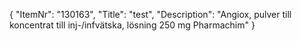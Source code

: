 {
  "ItemNr": "130163",
  "Title": "test",
  "Description": "Angiox, pulver till koncentrat till inj-/infvätska, lösning 250 mg Pharmachim"
}